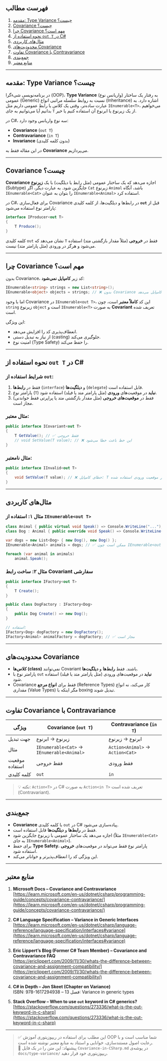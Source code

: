 ﻿
## فهرست مطالب

1. [مقدمه: Type Variance چیست؟](#مقدمه-type-variance-چیست)
2. [Covariance چیست؟](#covariance-چیست)
3. [چرا Covariance مهم است؟](#چرا-covariance-مهم-است)
4. [نحوه استفاده از `out T` در C#](#نحوه-استفاده-از-out-t-در-c)
5. [مثال‌های کاربردی](##مثال%E2%80%8Cهای-کاربردی)
6. [محدودیت‌های Covariance](#محدودیت%E2%80%8Cهای-covariance)
7. [تفاوت Covariance با Contravariance](#تفاوت-covariance-با-contravariance)
8. [جمع‌بندی](#جمع%E2%80%8Cبندی)
9. [منابع معتبر](#منابع-معتبر)

---

## مقدمه: Type Variance چیست؟

در برنامه‌نویسی شیء‌گرا (OOP)، **Type Variance** (واریانس نوع) به رفتار یک ساختار عمومی (Generic) نسبت به روابط سلسله مراتبی انواع (Inheritance) اشاره دارد. به عبارت ساده‌تر، وقتی یک کلاس یا رابط عمومی داریم مثل `IEnumerable<T>`، می‌خواهیم بدانیم آیا می‌توانیم به جای `T` از یک زیرنوع یا ابرنوع آن استفاده کنیم یا خیر.

در C#، سه نوع واریانس وجود دارد:

- **Covariance** (`out T`)
- **Contravariance** (`in T`)
- **Invariance** (بدون کلمه کلیدی)

در این مقاله فقط به **Covariance** می‌پردازیم.

---

## Covariance چیست؟

**Covariance** اجازه می‌دهد که یک ساختار عمومی (مثل رابط یا دیلگیت) با یک **زیرنوع** (Subtype) جایگزین شود. به عبارت دیگر، اگر `Cat` زیرنوع `Animal` باشد، آنگاه `IEnumerable<Cat>` را بتوان به عنوان `IEnumerable<Animal>` استفاده کرد.

در C#، برای فعال‌سازی Covariance در رابط‌ها و دیلگیت‌ها، از کلمه کلیدی **`out`** قبل از پارامتر نوع استفاده می‌شود:

```csharp
interface IProducer<out T>
{
    T Produce();
}
```

کلمه کلیدی `out` نشان می‌دهد که `T` فقط در **خروجی** (مثلاً مقدار بازگشتی متد) استفاده می‌شود و هرگز در ورودی (مثل پارامتر متد) نیست.

---

## چرا Covariance مهم است؟

بدون Covariance، کد زیر **کامپایل نمی‌شود**:

```csharp
IEnumerable<string> strings = new List<string>();
IEnumerable<object> objects = strings; // ❌ بدون Covariance خطای کامپایل می‌دهد
```

اما با وجود Covariance در `IEnumerable<out T>`، این کد **کاملاً معتبر** است، چون `string` زیرنوع `object` است و `IEnumerable<T>` به صورت **Covariant** تعریف شده است.

این ویژگی:
- انعطاف‌پذیری کد را افزایش می‌دهد.
- از نیاز به تبدیل دستی (casting) جلوگیری می‌کند.
- امنیت نوع (Type Safety) را حفظ می‌کند.

---

## نحوه استفاده از `out T` در C#

### شرایط استفاده از `out`:

1. فقط در **رابط‌ها** (`interface`) و **دیلگیت‌ها** (`delegate`) قابل استفاده است.
2. پارامتر نوع (`T`) **نباید** در موقعیت‌های **ورودی** (مثل پارامتر متد یا فیلد) استفاده شود.
3. فقط در **موقعیت‌های خروجی** (مثل مقدار بازگشتی متد یا پراپرتی فقط خواندنی) مجاز است.

### مثال معتبر:

```csharp
public interface ICovariant<out T>
{
    T GetValue(); // ✅ فقط خروجی
    // void SetValue(T value); // ❌ این خط باعث خطا می‌شود
}
```

### مثال نامعتبر:

```csharp
public interface IInvalid<out T>
{
    void SetValue(T value); // ❌ خطای کامپایل: T در موقعیت ورودی استفاده شده
}
```

---

## مثال‌های کاربردی

### مثال ۱: استفاده از `IEnumerable<out T>`

```csharp
class Animal { public virtual void Speak() => Console.WriteLine("..."); }
class Dog : Animal { public override void Speak() => Console.WriteLine("Woof!"); }

var dogs = new List<Dog> { new Dog(), new Dog() };
IEnumerable<Animal> animals = dogs; // ✅ ممکن است چون IEnumerable<out T> است

foreach (var animal in animals)
    animal.Speak();
```

### مثال ۲: ساخت رابط Covariant سفارشی

```csharp
public interface IFactory<out T>
{
    T Create();
}

public class DogFactory : IFactory<Dog>
{
    public Dog Create() => new Dog();
}

// استفاده:
IFactory<Dog> dogFactory = new DogFactory();
IFactory<Animal> animalFactory = dogFactory; // ✅ مجاز است
```

---

## محدودیت‌های Covariance

- **کلاس‌ها (class)** نمی‌توانند Covariant باشند. فقط **رابط‌ها** و **دیلگیت‌ها**.
- پارامتر نوع با `out` **نباید** در موقعیت‌های ورودی (مثل پارامتر متد یا فیلد) استفاده شود.
- Covariance فقط برای **انواع مرجع** (Reference Types) کار می‌کند، نه انواع مقداری (Value Types) مگر اینکه با boxing تبدیل شوند.

---

## تفاوت Covariance با Contravariance

| ویژگی | Covariance (`out T`) | Contravariance (`in T`) |
|--------|----------------------|--------------------------|
| جهت تبدیل | زیرنوع → ابرنوع | ابرنوع → زیرنوع |
| مثال | `IEnumerable<Cat>` → `IEnumerable<Animal>` | `Action<Animal>` → `Action<Cat>` |
| موقعیت استفاده | فقط خروجی | فقط ورودی |
| کلمه کلیدی | `out` | `in` |

> 💡 نکته: `Action<T>` در C# به صورت `Action<in T>` تعریف شده است (Contravariant).

---

## جمع‌بندی

- **Covariance** با کلمه کلیدی `out` در C# پیاده‌سازی می‌شود.
- فقط در **رابط‌ها** و **دیلگیت‌ها** قابل استفاده است.
- اجازه می‌دهد یک ساختار عمومی با زیرنوع جایگزین شود (مثلاً `IEnumerable<Cat>` به جای `IEnumerable<Animal>`).
- برای حفظ **Type Safety**، پارامتر نوع فقط می‌تواند در موقعیت‌های **خروجی** استفاده شود.
- این ویژگی کد را انعطاف‌پذیر‌تر و خوانا‌تر می‌کند.

---

## منابع معتبر

1. **Microsoft Docs – Covariance and Contravariance**  
   [https://learn.microsoft.com/en-us/dotnet/csharp/programming-guide/concepts/covariance-contravariance/](https://learn.microsoft.com/en-us/dotnet/csharp/programming-guide/concepts/covariance-contravariance/)

2. **C# Language Specification – Variance in Generic Interfaces**  
   [https://learn.microsoft.com/en-us/dotnet/csharp/language-reference/language-specification/interfaces#variance](https://learn.microsoft.com/en-us/dotnet/csharp/language-reference/language-specification/interfaces#variance)

3. **Eric Lippert’s Blog (Former C# Team Member) – Covariance and Contravariance FAQ**  
   [https://ericlippert.com/2009/11/30/whats-the-difference-between-covariance-and-assignment-compatibility/](https://ericlippert.com/2009/11/30/whats-the-difference-between-covariance-and-assignment-compatibility/)

4. **C# in Depth – Jon Skeet (Chapter on Variance)**  
   ISBN: 978-1617294938 – فصل 13: Variance in generic types

5. **Stack Overflow – When to use `out` keyword in C# generics?**  
   [https://stackoverflow.com/questions/273336/what-is-the-out-keyword-in-c-sharp](https://stackoverflow.com/questions/273336/what-is-the-out-keyword-in-c-sharp)

---

> ✅ این مطلب برای استفاده در ریپوزیتوری آموزش OOP شما مناسب است و با رعایت اصول مستندسازی، خوانایی و استناد به منابع معتبر نوشته شده است.  
> 📌 پیشنهاد: این متن را در یک فایل `Covariance-in-CSharp.md` در پوشه‌ی `docs/type-variance/` ریپوزیتوری خود قرار دهید.
